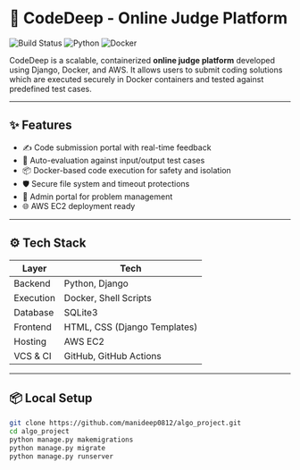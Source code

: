 # 🚀 CodeDeep - Online Judge Platform

![Build Status](https://img.shields.io/badge/build-passing-brightgreen)
![Python](https://img.shields.io/badge/Python-3.8%2B-blue)
![Docker](https://img.shields.io/badge/docker-enabled-blue)


CodeDeep is a scalable, containerized **online judge platform** developed using Django, Docker, and AWS. It allows users to submit coding solutions which are executed securely in Docker containers and tested against predefined test cases.

---

## ✨ Features

- ✍️ Code submission portal with real-time feedback
- 🧪 Auto-evaluation against input/output test cases
- 📦 Docker-based code execution for safety and isolation
- 🛡 Secure file system and timeout protections
- 🧱 Admin portal for problem management
- 🌐 AWS EC2 deployment ready

---

## ⚙️ Tech Stack

| Layer       | Tech                      |
|-------------|---------------------------|
| Backend     | Python, Django            |
| Execution   | Docker, Shell Scripts     |
| Database    | SQLite3   |
| Frontend    | HTML, CSS (Django Templates) |
| Hosting     | AWS EC2                   |
| VCS & CI    | GitHub, GitHub Actions    |

---

## 📦 Local Setup

```bash
git clone https://github.com/manideep0812/algo_project.git
cd algo_project
python manage.py makemigrations
python manage.py migrate
python manage.py runserver
